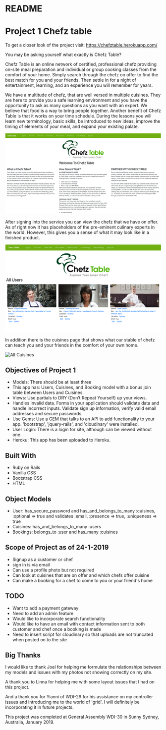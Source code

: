 # README
# Project 1 Chefz table

To get a closer look of the project visit: https://chefztable.herokuapp.com/

You may be asking yourself what exactly is Chefz Table?

Chefz Table is an online network of certified, professional chefz providing on-site meal preparation and individual or group cooking classes from the comfort of your home. Simply search through the chefz on offer to find the best match for you and your friends. Then settle in for a night of entertainment, learning, and an experience you will remember for years.

We have a multitude of chefz, that are well versed in multiple cuisines. They are here to provide you a safe learning environment and you have the opportunity to ask as many questions as you want with an expert. We believe that food is a way to bring people together. Another benefit of Chefz Table is that it works on your time schedule. During the lessons you will learn new terminology, basic skills, be introduced to new ideas, improve the timing of elements of your meal, and expand your existing palate.

![](images/2019/01/homepage.png)

After signing into the service you can view the chefz that we have on offer. As of right now it has placeholders of the pre-eminent culinary experts in the world. However, this gives you a sense of what it may look like in a finished product.

![All Users](images/2019/01/AllUsers.png)

In addition there is the cuisines page that shows what our stable of chefz can teach you and your friends in the comfort of your own home.

![All Cuisines](images/2019/01/AllCuisine.png)

## Objectives of Project 1
- Models: There should be at least three
- This app has: Users, Cuisines, and Booking model with a bonus join table between Users and Cuisines.
- Views: Use partials to DRY (Don’t Repeat Yourself) up your views.
- Handles invalid data. Forms in your application should validate data and handle incorrect inputs. Validate sign up information, verify valid email addresses and secure passwords.
- Use Gems: Use a GEM that talks to an API to add functionality to your app. 'bootstrap', 'jquery-rails', and 'cloudinary' were installed.
- User Login: There is a login for site, although can be viewed without one.
- Heroku: This app has been uploaded to Heroku.

## Built With
- Ruby on Rails
- Vanilla CSS
- Bootstrap CSS
- HTML

## Object Models
- User: has_secure_password and has_and_belongs_to_many :cuisines, :optional => true and
validates :email, :presence => true, :uniqueness => true
- Cuisines: has_and_belongs_to_many :users
- Bookings: belongs_to :user and has_many :cuisines

## Scope of Project as of 24-1-2019
- Signup as a customer or chef
- sign in is via email
- Can use a profile photo but not required
- Can look at cuisines that are on offer and which chefs offer cuisine
- Can make a booking for a chef to come to you or your friend's home

## TODO
- Want to add a payment gateway
- Need to add an admin feature
- Would like to incorporate search functionality
- Would like to have an email with contact information sent to both customer and chef once a booking is made
- Need to insert script for cloudinary so that uploads are not truncated when posted on to the site

## Big Thanks
I would like to thank Joel for helping me formulate the relationships between my models and issues with my photos not showing correctly on my site.

A thank you to Linna for helping me with some layout issues that I had on this project.

And a thank you for Yianni of WDI-29 for his assistance on my controller issues and introducing me to the world of 'grid'. I will definitely be incorporating it in future projects.

This project was completed at General Assembly WDI-30 in Sunny Sydney, Australia, January 2019. 

